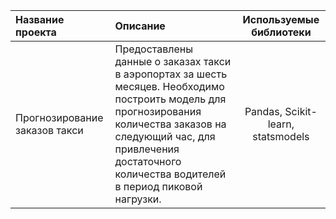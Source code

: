 | Название проекта | Описание | Используемые библиотеки |
| :-------------------- | :--------------------- |:---------------------------:|
| Прогнозирование заказов такси | Предоставлены данные о заказах такси в аэропортах за шесть месяцев. Необходимо построить модель для прогнозирования количества заказов на следующий час, для привлечения достаточного количества водителей в период пиковой нагрузки.| Pandas, Scikit-learn, statsmodels |
